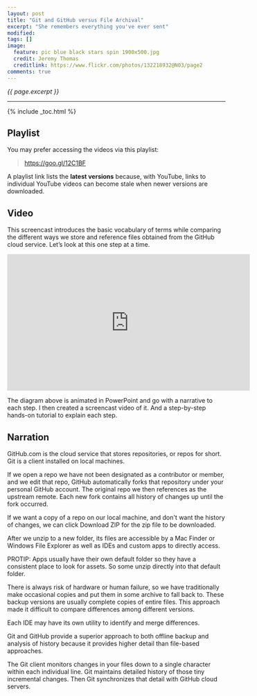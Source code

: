 ```yaml
---
layout: post
title: "Git and GitHub versus File Archival"
excerpt: "She remembers everything you've ever sent"
modified:
tags: []
image:
  feature: pic blue black stars spin 1900x500.jpg
  credit: Jeremy Thomas
  creditlink: https://www.flickr.com/photos/132218932@N03/page2
comments: true
---
```

<i>{{ page.excerpt }}</i>
<hr />

{% include _toc.html %}

## Playlist

You may prefer accessing the videos via this playlist:

> <a target="_blank" href="https://goo.gl/12C1BF">https://goo.gl/12C1BF</a>

A playlist link lists the <strong>latest versions</strong> 
because, with YouTube, 
links to individual YouTube videos can become stale when newer versions are downloaded.

## Video

This screencast introduces the basic vocabulary of terms while comparing the different ways we store and reference files obtained from the GitHub cloud service. Let’s look at this one step at a time.

<iframe width="560" height="315" src="https://www.youtube.com/embed/Onv9nhPIBp0" frameborder="0" allowfullscreen> </iframe>

The diagram above is animated in PowerPoint and go with a narrative to each step.
I then created a screencast video of it.
And a step-by-step hands-on tutorial to explain each step.

## Narration

GitHub.com is the cloud service that stores repositories, or repos for short. Git is a client installed on local machines. 

If we open a repo we have not been designated as a contributor or member, and we edit that repo, GitHub automatically forks that repository under your personal GitHub account. The original repo we then references as the upstream remote. Each new fork contains all history of changes up until the fork occurred. 

If we want a copy of a repo on our local machine, and don't want the history of changes, we can click Download ZIP for the zip file to be downloaded. 

After we unzip to a new folder, its files are accessible by a Mac Finder or Windows File Explorer as well as IDEs and custom apps to directly access.

PROTIP: Apps usually have their own default folder so they have a consistent place to look for assets. So some unzip directly into that default folder.

There is always risk of hardware or human failure, so we have traditionally make occasional copies and put them in some archive to fall back to. These backup versions are usually complete copies of entire files. This approach made it difficult to compare differences among different versions.

Each IDE may have its own utility to identify and merge differences. 

Git and GitHub provide a superior approach to both offline backup and analysis of history because it provides higher detail than file-based approaches.

The Git client monitors changes in your files down to a single character within each individual line. Git maintains detailed history of those tiny incremental changes. Then Git synchronizes that detail with GitHub cloud servers. 
